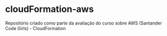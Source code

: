 # cloudFormation-aws
Repositório criado como parte da avaliação do curso sobre AWS (Santander Code Girls) - CloudFormation
